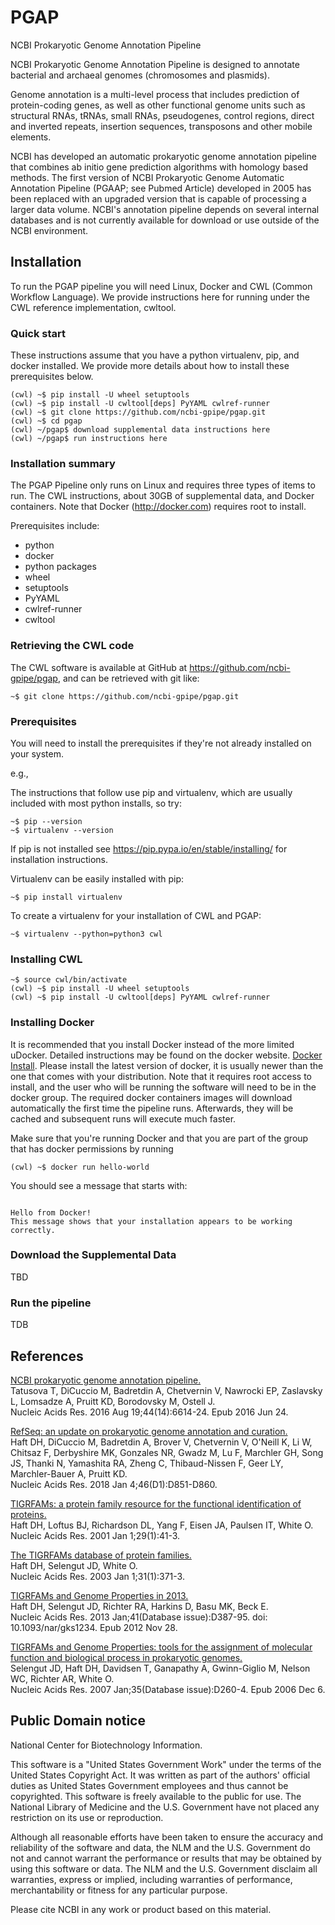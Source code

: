 # PGAP
NCBI Prokaryotic Genome Annotation Pipeline

NCBI Prokaryotic Genome Annotation Pipeline is designed to annotate bacterial and archaeal genomes (chromosomes and plasmids).

Genome annotation is a multi-level process that includes prediction of protein-coding genes, as well as other functional genome units such as structural RNAs, tRNAs, small RNAs, pseudogenes, control regions, direct and inverted repeats, insertion sequences, transposons and other mobile elements.

NCBI has developed an automatic prokaryotic genome annotation pipeline that combines ab initio gene prediction algorithms with homology based methods. The first version of NCBI Prokaryotic Genome Automatic Annotation Pipeline (PGAAP; see Pubmed Article) developed in 2005 has been replaced with an upgraded version that is capable of processing a larger data volume.  NCBI's annotation pipeline depends on several internal databases and is not currently available for download or use outside of the NCBI environment.


## Installation

To run the PGAP pipeline you will need Linux, Docker and CWL (Common
Workflow Language). We provide instructions here for running under the
CWL reference implementation, cwltool.


### Quick start

These instructions assume that you have a python virtualenv, pip, and docker installed. We provide more details about how to install these prerequisites below.

```shell
(cwl) ~$ pip install -U wheel setuptools
(cwl) ~$ pip install -U cwltool[deps] PyYAML cwlref-runner
(cwl) ~$ git clone https://github.com/ncbi-gpipe/pgap.git
(cwl) ~$ cd pgap
(cwl) ~/pgap$ download supplemental data instructions here
(cwl) ~/pgap$ run instructions here
```

### Installation summary

The PGAP Pipeline only runs on Linux and requires three types of items to run. The CWL instructions, about 30GB of supplemental data, and Docker containers. Note that
Docker (http://docker.com) requires root to install.

Prerequisites include:
- python
- docker
- python packages
- wheel
- setuptools
- PyYAML
- cwlref-runner
- cwltool

### Retrieving the CWL code

The CWL software is available at GitHub at https://github.com/ncbi-gpipe/pgap,
and can be retrieved with git like:

```shell
~$ git clone https://github.com/ncbi-gpipe/pgap.git
```

### Prerequisites

You will need to install the prerequisites if they're not already installed on
your system.

e.g.,

The instructions that follow use pip and virtualenv, which are usually
included with most python installs, so try:

```shell
~$ pip --version
~$ virtualenv --version
```
If pip is not installed see https://pip.pypa.io/en/stable/installing/ for installation instructions.

Virtualenv can be easily installed with pip:

```shell
~$ pip install virtualenv
```

To create a virtualenv for your installation of CWL and PGAP:

```shell
~$ virtualenv --python=python3 cwl
```

### Installing CWL

```shell
~$ source cwl/bin/activate
(cwl) ~$ pip install -U wheel setuptools
(cwl) ~$ pip install -U cwltool[deps] PyYAML cwlref-runner
```

### Installing Docker

It is recommended that you install Docker instead of the more limited uDocker.
Detailed instructions may be found on the docker website. [Docker
Install](https://docs.docker.com/install/). Please install the latest version
of docker, it is usually newer than the one that comes with your distribution.
Note that it requires root access to install, and the user who will be running
the software will need to be in the docker group. The required docker
containers images will download automatically the first time the pipeline runs.
Afterwards, they will be cached and subsequent runs will execute much faster.

Make sure that you're running Docker and that you are part of the group that has
docker permissions by running

```shell
(cwl) ~$ docker run hello-world
```

You should see a message that starts with:
```

Hello from Docker!
This message shows that your installation appears to be working correctly.

```

### Download the Supplemental Data

TBD

### Run the pipeline

TDB

## References

[NCBI prokaryotic genome annotation pipeline.](https://www.ncbi.nlm.nih.gov/pubmed/27342282)\
Tatusova T, DiCuccio M, Badretdin A, Chetvernin V, Nawrocki EP, Zaslavsky L, Lomsadze A, Pruitt KD, Borodovsky M, Ostell J.\
Nucleic Acids Res. 2016 Aug 19;44(14):6614-24. Epub 2016 Jun 24.

[RefSeq: an update on prokaryotic genome annotation and curation.](https://www.ncbi.nlm.nih.gov/pubmed/29112715)\
Haft DH, DiCuccio M, Badretdin A, Brover V, Chetvernin V, O'Neill K, Li W, Chitsaz F, Derbyshire MK, Gonzales NR, Gwadz M, Lu F, Marchler GH, Song JS, Thanki N, Yamashita RA, Zheng C, Thibaud-Nissen F, Geer LY, Marchler-Bauer A, Pruitt KD.\
Nucleic Acids Res. 2018 Jan 4;46(D1):D851-D860.

[TIGRFAMs: a protein family resource for the functional identification of proteins.](https://www.ncbi.nlm.nih.gov/pubmed/11125044)\
Haft DH, Loftus BJ, Richardson DL, Yang F, Eisen JA, Paulsen IT, White O.\
Nucleic Acids Res. 2001 Jan 1;29(1):41-3.

[The TIGRFAMs database of protein families.](https://www.ncbi.nlm.nih.gov/pubmed/12520025)\
Haft DH, Selengut JD, White O.\
Nucleic Acids Res. 2003 Jan 1;31(1):371-3.

[TIGRFAMs and Genome Properties in 2013.](https://www.ncbi.nlm.nih.gov/pubmed/23197656)\
Haft DH, Selengut JD, Richter RA, Harkins D, Basu MK, Beck E.\
Nucleic Acids Res. 2013 Jan;41(Database issue):D387-95. doi: 10.1093/nar/gks1234. Epub 2012 Nov 28.

[TIGRFAMs and Genome Properties: tools for the assignment of molecular function and biological process in prokaryotic genomes.](https://www.ncbi.nlm.nih.gov/pubmed/17151080)\
Selengut JD, Haft DH, Davidsen T, Ganapathy A, Gwinn-Giglio M, Nelson WC, Richter AR, White O.\
Nucleic Acids Res. 2007 Jan;35(Database issue):D260-4. Epub 2006 Dec 6.

## Public Domain notice

National Center for Biotechnology Information.

This software is a "United States Government Work" under the terms of the
United States Copyright Act.  It was written as part of the authors'
official duties as United States Government employees and thus cannot
be copyrighted.  This software is freely available to the public for
use. The National Library of Medicine and the U.S. Government have not
placed any restriction on its use or reproduction.

Although all reasonable efforts have been taken to ensure the accuracy
and reliability of the software and data, the NLM and the U.S.
Government do not and cannot warrant the performance or results that
may be obtained by using this software or data. The NLM and the U.S.
Government disclaim all warranties, express or implied, including
warranties of performance, merchantability or fitness for any
particular purpose.

Please cite NCBI in any work or product based on this material.

